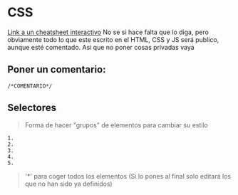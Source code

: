 # CSS

[Link a un cheatsheet interactivo](https://htmlcheatsheet.com/css/)
No se si hace falta que lo diga, pero obviamente todo lo que este escrito en el HTML, CSS y JS será publico, aunque esté comentado. Asi que no poner cosas privadas vaya

## Poner un comentario:

```
/*COMENTARIO*/
```

## Selectores

> Forma de hacer "grupos" de elementos para cambiar su estilo

```
1.
2.
3.
4.
5.
```

> '\*' para coger todos los elementos (Si lo pones al final solo editará los que no han sido ya definidos)
